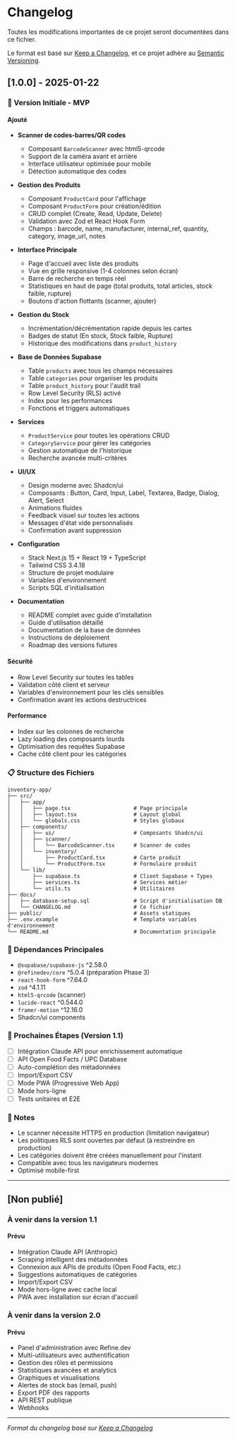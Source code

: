 # Changelog

Toutes les modifications importantes de ce projet seront documentées dans ce fichier.

Le format est basé sur [Keep a Changelog](https://keepachangelog.com/fr/1.0.0/),
et ce projet adhère au [Semantic Versioning](https://semver.org/lang/fr/).

## [1.0.0] - 2025-01-22

### 🎉 Version Initiale - MVP

#### Ajouté
- **Scanner de codes-barres/QR codes**
  - Composant `BarcodeScanner` avec html5-qrcode
  - Support de la caméra avant et arrière
  - Interface utilisateur optimisée pour mobile
  - Détection automatique des codes

- **Gestion des Produits**
  - Composant `ProductCard` pour l'affichage
  - Composant `ProductForm` pour création/édition
  - CRUD complet (Create, Read, Update, Delete)
  - Validation avec Zod et React Hook Form
  - Champs : barcode, name, manufacturer, internal_ref, quantity, category, image_url, notes

- **Interface Principale**
  - Page d'accueil avec liste des produits
  - Vue en grille responsive (1-4 colonnes selon écran)
  - Barre de recherche en temps réel
  - Statistiques en haut de page (total produits, total articles, stock faible, rupture)
  - Boutons d'action flottants (scanner, ajouter)

- **Gestion du Stock**
  - Incrémentation/décrémentation rapide depuis les cartes
  - Badges de statut (En stock, Stock faible, Rupture)
  - Historique des modifications dans `product_history`

- **Base de Données Supabase**
  - Table `products` avec tous les champs nécessaires
  - Table `categories` pour organiser les produits
  - Table `product_history` pour l'audit trail
  - Row Level Security (RLS) activé
  - Index pour les performances
  - Fonctions et triggers automatiques

- **Services**
  - `ProductService` pour toutes les opérations CRUD
  - `CategoryService` pour gérer les catégories
  - Gestion automatique de l'historique
  - Recherche avancée multi-critères

- **UI/UX**
  - Design moderne avec Shadcn/ui
  - Composants : Button, Card, Input, Label, Textarea, Badge, Dialog, Alert, Select
  - Animations fluides
  - Feedback visuel sur toutes les actions
  - Messages d'état vide personnalisés
  - Confirmation avant suppression

- **Configuration**
  - Stack Next.js 15 + React 19 + TypeScript
  - Tailwind CSS 3.4.18
  - Structure de projet modulaire
  - Variables d'environnement
  - Scripts SQL d'initialisation

- **Documentation**
  - README complet avec guide d'installation
  - Guide d'utilisation détaillé
  - Documentation de la base de données
  - Instructions de déploiement
  - Roadmap des versions futures

#### Sécurité
- Row Level Security sur toutes les tables
- Validation côté client et serveur
- Variables d'environnement pour les clés sensibles
- Confirmation avant les actions destructrices

#### Performance
- Index sur les colonnes de recherche
- Lazy loading des composants lourds
- Optimisation des requêtes Supabase
- Cache côté client pour les catégories

### 📋 Structure des Fichiers

```
inventory-app/
├── src/
│   ├── app/
│   │   ├── page.tsx                    # Page principale
│   │   ├── layout.tsx                  # Layout global
│   │   └── globals.css                 # Styles globaux
│   ├── components/
│   │   ├── ui/                         # Composants Shadcn/ui
│   │   ├── scanner/
│   │   │   └── BarcodeScanner.tsx      # Scanner de codes
│   │   └── inventory/
│   │       ├── ProductCard.tsx         # Carte produit
│   │       └── ProductForm.tsx         # Formulaire produit
│   └── lib/
│       ├── supabase.ts                 # Client Supabase + Types
│       ├── services.ts                 # Services métier
│       └── utils.ts                    # Utilitaires
├── docs/
│   ├── database-setup.sql              # Script d'initialisation DB
│   └── CHANGELOG.md                    # Ce fichier
├── public/                             # Assets statiques
├── .env.example                        # Template variables d'environnement
└── README.md                           # Documentation principale
```

### 🔧 Dépendances Principales

- `@supabase/supabase-js` ^2.58.0
- `@refinedev/core` ^5.0.4 (préparation Phase 3)
- `react-hook-form` ^7.64.0
- `zod` ^4.1.11
- `html5-qrcode` (scanner)
- `lucide-react` ^0.544.0
- `framer-motion` ^12.16.0
- Shadcn/ui components

### 🎯 Prochaines Étapes (Version 1.1)

- [ ] Intégration Claude API pour enrichissement automatique
- [ ] API Open Food Facts / UPC Database
- [ ] Auto-complétion des métadonnées
- [ ] Import/Export CSV
- [ ] Mode PWA (Progressive Web App)
- [ ] Mode hors-ligne
- [ ] Tests unitaires et E2E

### 📝 Notes

- Le scanner nécessite HTTPS en production (limitation navigateur)
- Les politiques RLS sont ouvertes par défaut (à restreindre en production)
- Les catégories doivent être créées manuellement pour l'instant
- Compatible avec tous les navigateurs modernes
- Optimisé mobile-first

---

## [Non publié]

### À venir dans la version 1.1

#### Prévu
- Intégration Claude API (Anthropic)
- Scraping intelligent des métadonnées
- Connexion aux APIs de produits (Open Food Facts, etc.)
- Suggestions automatiques de catégories
- Import/Export CSV
- Mode hors-ligne avec cache local
- PWA avec installation sur écran d'accueil

### À venir dans la version 2.0

#### Prévu
- Panel d'administration avec Refine.dev
- Multi-utilisateurs avec authentification
- Gestion des rôles et permissions
- Statistiques avancées et analytics
- Graphiques et visualisations
- Alertes de stock bas (email, push)
- Export PDF des rapports
- API REST publique
- Webhooks

---

*Format du changelog basé sur [Keep a Changelog](https://keepachangelog.com/)*


